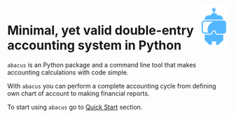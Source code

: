 <img width="64" align="right" src="assets/robot.png">

# Minimal, yet valid double-entry accounting system in Python

`abacus` is an Python package and a command line tool that
makes accounting calculations with code simple.

With `abacus` you can perform a complete accounting cycle
from defining own chart of account to making financial reports.

To start using `abacus` go to [Quick Start](quick_start) section.
